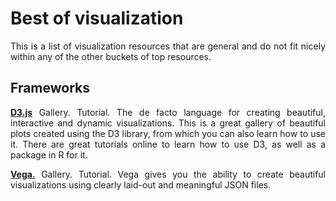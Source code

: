 # Best of visualization

<div align='justify'>
  
This is a list of visualization resources that are general and do not fit nicely within any of the other buckets of top resources.

## Frameworks

**[D3.js](https://www.d3-graph-gallery.com/)** Gallery. Tutorial. The de facto language for creating beautiful, interactive and dynamic visualizations. This is a great gallery of beautiful plots created using the D3 library, from which you can also learn how to use it. There are great tutorials online to learn how to use D3, as well as a package in R for it.

**[Vega.](https://vega.github.io/vega/)** Gallery. Tutorial. Vega gives you the ability to create beautiful visualizations using clearly laid-out and meaningful JSON files.



</div>
